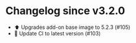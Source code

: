 # Changelog since v3.2.0
- ⬆️ Upgrades add-on base image to 5.2.3 (#105) 
- 🚀 Update CI to latest version (#103) 
